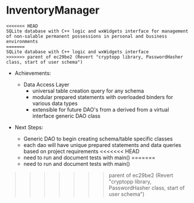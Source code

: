 # InventoryManager

```
<<<<<<< HEAD
SQLite database with C++ logic and wxWidgets interface for management of non-salable permanent possessions in personal and business environments
=======
SQLite database with C++ logic and wxWidgets interface
>>>>>>> parent of ec29be2 (Revert "cryptopp library, PasswordHasher class, start of user schema")
```

- Achievements:
	- Data Access Layer
		- universal table creation query for any schema
		- modular prepared statements with overloaded binders for various data types
		- extensible for future DAO's from a derived from a virtual interface generic DAO class

- Next Steps:
	- Generic DAO to begin creating schema/table specific classes
	- each dao will have unique prepared statements and data queries based on project requirements
<<<<<<< HEAD
	- need to run and document tests with main()
=======
	- need to run and document tests with main()
>>>>>>> parent of ec29be2 (Revert "cryptopp library, PasswordHasher class, start of user schema")
